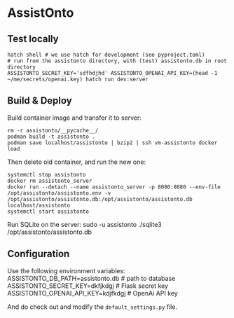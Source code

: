 # AssistOnto

## Test locally

    hatch shell # we use hatch for development (see pyproject.toml)
    # run from the assistonto directory, with (test) assistonto.db in root directory
    ASSISTONTO_SECRET_KEY='sdfhdjhd' ASSISTONTO_OPENAI_API_KEY=(head -1 ~/me/secrets/openai.key) hatch run dev:server

## Build & Deploy

Build container image and transfer it to server:

    rm -r assistonto/__pycache__/
    podman build -t assistonto .
    podman save localhost/assistonto | bzip2 | ssh vm-assistonto docker load

Then delete old container, and run the new one:

    systemctl stop assistonto
    docker rm assistonto_server
    docker run --detach --name assistonto_server -p 8080:8080 --env-file /opt/assistonto/assistonto.env -v /opt/assistonto/assistonto.db:/opt/assistonto/assistonto.db localhost/assistonto
    systemctl start assistonto

Run SQLite on the server:
    sudo -u assistonto ./sqlite3 /opt/assistonto/assistonto.db

## Configuration

Use the following environment variables:
    ASSISTONTO_DB_PATH=assistonto.db # path to database
    ASSISTONTO_SECRET_KEY=dkfjkdgj # Flask secret key
    ASSISTONTO_OPENAI_API_KEY=kdjfkdgj # OpenAi API key

And do check out and modify the `default_settings.py` file.